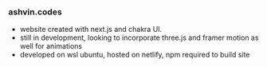### ashvin.codes

- website created with next.js and chakra UI. 
- still in development, looking to incorporate three.js and framer motion as well for animations
- developed on wsl ubuntu, hosted on netlify, npm required to build site